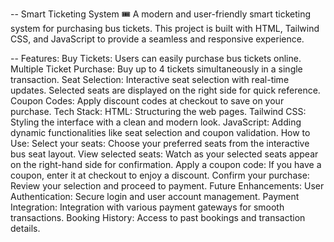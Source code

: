 -- Smart Ticketing System 🎟️
A modern and user-friendly smart ticketing system for purchasing bus tickets. This project is built with HTML, Tailwind CSS, and JavaScript to provide a seamless and responsive experience.

-- Features:
Buy Tickets: Users can easily purchase bus tickets online.
Multiple Ticket Purchase: Buy up to 4 tickets simultaneously in a single transaction.
Seat Selection: Interactive seat selection with real-time updates. Selected seats are displayed on the right side for quick reference.
Coupon Codes: Apply discount codes at checkout to save on your purchase.
Tech Stack:
HTML: Structuring the web pages.
Tailwind CSS: Styling the interface with a clean and modern look.
JavaScript: Adding dynamic functionalities like seat selection and coupon validation.
How to Use:
Select your seats: Choose your preferred seats from the interactive bus seat layout.
View selected seats: Watch as your selected seats appear on the right-hand side for confirmation.
Apply a coupon code: If you have a coupon, enter it at checkout to enjoy a discount.
Confirm your purchase: Review your selection and proceed to payment.
Future Enhancements:
User Authentication: Secure login and user account management.
Payment Integration: Integration with various payment gateways for smooth transactions.
Booking History: Access to past bookings and transaction details.
